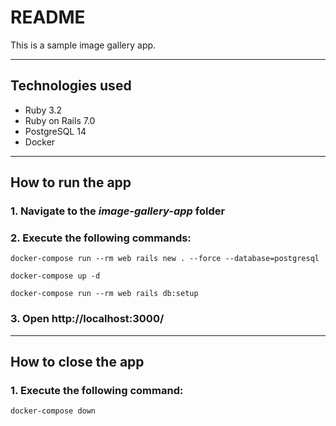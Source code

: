 # README

This is a sample image gallery app.

---
## Technologies used

- Ruby 3.2
- Ruby on Rails 7.0
- PostgreSQL 14
- Docker

---
## How to run the app

### 1. Navigate to the *image-gallery-app* folder

### 2. Execute the following commands:

    docker-compose run --rm web rails new . --force --database=postgresql

    docker-compose up -d
    
    docker-compose run --rm web rails db:setup

### 3. Open http://localhost:3000/

---
## How to close the app

### 1. Execute the following command:

    docker-compose down
